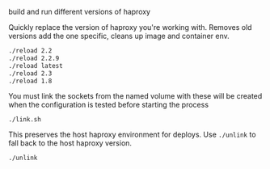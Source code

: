 build and run different versions of haproxy

Quickly replace the version of haproxy you're working with. Removes old versions add the one specific, cleans up image and container env. 

```bash
./reload 2.2
./reload 2.2.9
./reload latest
./reload 2.3
./reload 1.8
```
You must link the sockets from the named volume with these will be created when the configuration is tested before starting the process 
```
./link.sh
```
This preserves the host haproxy environment for deploys. Use `./unlink` to fall back to the host haproxy version. 
```
./unlink
```
